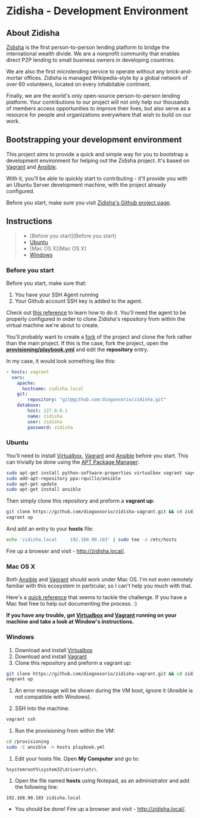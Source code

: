 # Zidisha - Development Environment

## About Zidisha

[Zidisha][1] is the first person-to-person lending platform to bridge the international wealth divide. We are a nonprofit community that enables direct P2P lending to small business owners in developing countries.

We are also the first microlending service to operate without any brick-and-mortar offices. Zidisha is managed Wikipedia-style by a global network of over 60 volunteers, located on every inhabitable continent.

Finally, we are the world's only open-source person-to-person lending platform. Your contributions to our project will not only help our thousands of members access opportunities to improve their lives, but also serve as a resource for people and organizations everywhere that wish to build on our work.


## Bootstrapping your development environment

This project aims to provide a quick and simple way for you to bootstrap a development environment for helping out the Zidisha project. It's based on [Vagrant][2] and [Ansible][3].

With it, you'll be able to quickly start to contributing - it'll provide you with an Ubuntu Server development machine, with the project already configured.

Before you start, make sure you visit [Zidisha's Github project page][4].


## Instructions

> * [Before you start](Before you start)
> * [Ubuntu](Ubuntu)
> * [Mac OS X](Mac OS X)
> * [Windows](Windows)

### Before you start

Before you start, make sure that:

1. You have your SSH Agent running
2. Your Github account SSH key is added to the agent.

Check out [this reference][9] to learn how to do it. You'll need the agent to be properly configured in order to clone Zidisha's repository from within the virtual machine we're about to create.

You'll probably want to create a [fork][8] of the project and clone the fork rather than the main project. If this is the case, fork the project, open the [**provisioning/playbook.yml**][9] and edit the **repository** entry.

In my case, it would look something like this:

```yaml
- hosts: vagrant
  vars:
    apache:
      hostname: zidisha.local
    git:
        repository: "git@github.com:diogoosorio/zidisha.git"
    database:
        host: 127.0.0.1
        name: zidisha
        user: zidisha
        password: zidisha
```

### Ubuntu

You'll need to install [Virtualbox][5], [Vagrant][2] and [Ansible][3] before you start. This can trivially be done using the [APT Package Manager][6]:

```bash
sudo apt-get install python-software-properties virtualbox vagrant saycow
sudo add-apt-repository ppa:rquillo/ansible
sudo apt-get update
sudo apt-get install ansible
```

Then simply clone this repository and preform a **vagrant up**:

```bash
git clone https://github.com/diogoosorio/zidisha-vagrant.git && cd zidisha-vagrant
vagrant up
```

And add an entry to your **hosts** file:

```bash
echo 'zidisha.local     192.168.90.103' | sudo tee -a /etc/hosts
```

Fire up a browser and visit - http://zidisha.local/.


### Mac OS X

Both [Ansible][3] and [Vagrant][4] should work under Mac OS. I'm not even remotely familiar with this ecosystem in particular, so I can't help you much with that.

Here's a [quick reference][7] that seems to tackle the challenge. If you have a Mac feel free to help out documenting the process. :)

**If you have any trouble, get [Virtualbox](http://virtualbox.org/) and [Vagrant](http://vagrantup.com) running on your machine and take a look at Window's instructions.**


### Windows

1. Download and install [Virtualbox][5]
1. Download and install [Vagrant][2]
1. Clone this repository and preform a vagrant up:

  ```bash
  git clone https://github.com/diogoosorio/zidisha-vagrant.git && cd zidisha-vagrant
  vagrant up
  ```

1. An error message will be shown during the VM boot, ignore it (Ansible is not compatible with Windows).

1.  SSH into the machine:

  ```bash
  vagrant ssh
  ```

1. Run the provisioning from within the VM:

  ```bash
  cd /provisioning
  sudo -E ansible -h hosts playbook.yml
  ```

1. Edit your hosts file. Open **My Computer** and go to:

  ```no-highlight
  %systemroot%\system32\drivers\etc\
  ```
1. Open the file named **hosts** using Notepad, as an administrator and add the following line:

  ```no-highlight
  192.168.90.103 zidisha.local
  ```

* You should be done! Fire up a browser and visit - http://zidisha.local/.

[1]: http://zidisha.org/                                          "Zidisha"
[2]: http://www.vagrantup.com/                                    "Vagrant"
[3]: http://ansible.github.io/                                    "Ansible"
[4]: https://github.com/Zidisha/zidisha                           "Zidisha Github"
[5]: http://virtualbox.org/                                       "Virtualbox"
[6]: https://wiki.debian.org/Apt                                  "APT"
[7]: https://weluse.de/blog/installing-ansible-on-os-x.html       "Installing Ansible on Mac OS X"
[8]: https://help.github.com/articles/fork-a-repo                 "Github Fork"
[9]: blog/master/provisioning/playbook.yml                        "Playbook.yml"
[10]: https://help.github.com/articles/using-ssh-agent-forwarding "Using ssh-agent forwarding"

